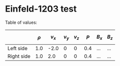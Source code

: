 <script
  src="https://cdn.mathjax.org/mathjax/latest/MathJax.js?config=TeX-AMS-MML_HTMLorMML"
  type="text/javascript">
</script>

# Einfeld-1203 test

Table of values: 

|            	| $$\rho$$ 	| $$v_x$$ 	| $$v_y$$ 	| $$v_z$$ 	| $$P$$ 	| $$B_x$$ 	| $$B_z$$ 	|
|------------	|----------	|---------	|---------	|---------	|-------	|---------	|---------	|
| Left side  	| 1.0      	| -2.0    	| 0       	| 0       	| 0.4   	| ...     	| ...     	|
| Right side 	| 1.0      	| 2.0     	| 0       	| 0       	| 0.4   	| ...     	| ...     	|
